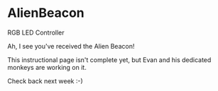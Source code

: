 # AlienBeacon
RGB LED Controller

Ah, I see you've received the Alien Beacon!

This instructional page isn't complete yet, but Evan and his dedicated monkeys are working on it.

Check back next week :-)